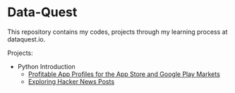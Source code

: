 # Data-Quest

This repository contains my codes, projects through my learning process at dataquest.io.

Projects:

- Python Introduction
  - [Profitable App Profiles for the App Store and Google Play Markets](https://github.com/thienphuvu750/Data-Quest/blob/main/python-introduction/Guided%20Project_%20Profitable%20App%20Profiles%20for%20the%20App%20Store%20and%20Google%20Play%20Markets/Basics.ipynb)
  - [Exploring Hacker News Posts](https://github.com/thienphuvu750/Data-Quest/blob/main/python-introduction/Guided%20Project_%20Exploring%20Hacker%20News%20Posts/Basics.ipynb)
